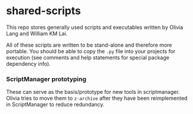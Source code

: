 # shared-scripts

This repo stores generally used scripts and executables written by Olivia Lang and William KM Lai.

All of these scripts are written to be stand-alone and therefore more portable. You should be able to copy the `.py` file into your projects for execution (see comments and help statements for special package dependency info).

### ScriptManager prototyping

These can serve as the basis/prototype for new tools in scriptmanager. Olivia tries to move them to `z-archive` after they have been reimplemented in ScriptManager to reduce redundancy.